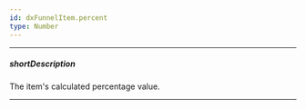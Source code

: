 ```yaml
---
id: dxFunnelItem.percent
type: Number
---
```

---
##### shortDescription
The item's calculated percentage value.

---
